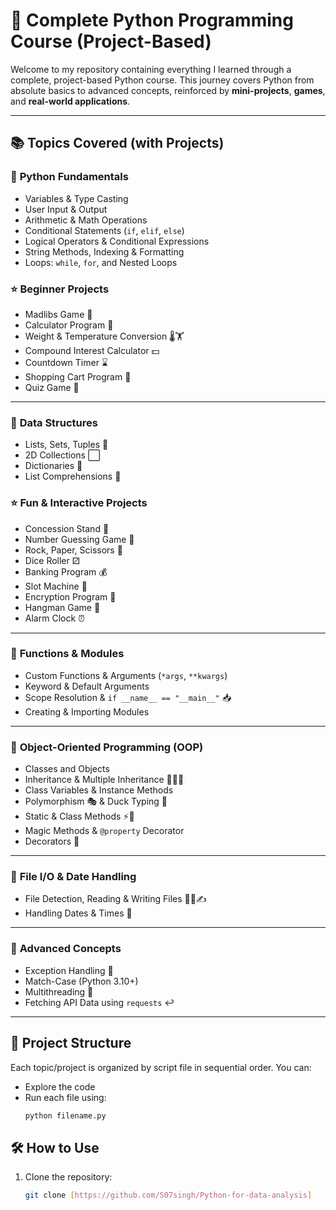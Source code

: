 # 🐍 Complete Python Programming Course (Project-Based)

Welcome to my repository containing everything I learned through a complete, project-based Python course. This journey covers Python from absolute basics to advanced concepts, reinforced by **mini-projects**, **games**, and **real-world applications**.

---

## 📚 Topics Covered (with Projects)

### 🔹 **Python Fundamentals**
- Variables & Type Casting
- User Input & Output
- Arithmetic & Math Operations
- Conditional Statements (`if`, `elif`, `else`)
- Logical Operators & Conditional Expressions
- String Methods, Indexing & Formatting
- Loops: `while`, `for`, and Nested Loops

### ⭐ **Beginner Projects**
- Madlibs Game 📖
- Calculator Program 🧮
- Weight & Temperature Conversion 🌡️🏋️
- Compound Interest Calculator 💵
- Countdown Timer ⌛
- Shopping Cart Program 🛒
- Quiz Game 💯

---

### 🔹 **Data Structures**
- Lists, Sets, Tuples 🍎
- 2D Collections ⬜
- Dictionaries 📙
- List Comprehensions 📃

### ⭐ **Fun & Interactive Projects**
- Concession Stand 🍿
- Number Guessing Game 🔢
- Rock, Paper, Scissors 🗿
- Dice Roller ⚂
- Banking Program 💰
- Slot Machine 🎰
- Encryption Program 🔐
- Hangman Game 🕺
- Alarm Clock ⏰

---

### 🔹 **Functions & Modules**
- Custom Functions & Arguments (`*args`, `**kwargs`)
- Keyword & Default Arguments
- Scope Resolution & `if __name__ == "__main__"` 📥
- Creating & Importing Modules

---

### 🔹 **Object-Oriented Programming (OOP)**
- Classes and Objects
- Inheritance & Multiple Inheritance 👨‍👦‍👦
- Class Variables & Instance Methods
- Polymorphism 🎭 & Duck Typing 🦆
- Static & Class Methods ⚡🏫
- Magic Methods & `@property` Decorator
- Decorators 🎊

---

### 🔹 **File I/O & Date Handling**
- File Detection, Reading & Writing Files 🕵️‍♂️✍
- Handling Dates & Times 📅

---

### 🔹 **Advanced Concepts**
- Exception Handling 🚦
- Match-Case (Python 3.10+)
- Multithreading 🧵
- Fetching API Data using `requests` ↩️

---

## 📂 Project Structure

Each topic/project is organized by  script file in sequential order. You can:
- Explore the code
- Run each file using:
  ```bash
  python filename.py


## 🛠️ How to Use
1. Clone the repository:
   ```bash
   git clone [https://github.com/S07singh/Python-for-data-analysis]
